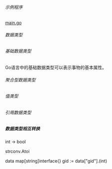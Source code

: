 ###### 示例程序
[main.go](./main.go)

###### 数据类型



###### 基础数据类型
Go语言中的基础数据类型可以表示事物的基本属性。


###### 聚合型数据类型


###### 值类型

###### 引用数据类型


##### 数据类型相互转换
int -> bool

strconv.Atoi

data map[string]interface{}
gid := data["gid"].(int)


